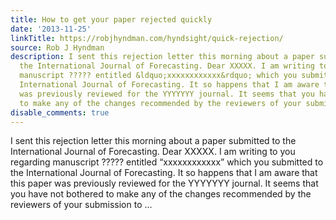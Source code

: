 ```yaml
---
title: How to get your paper rejected quickly
date: '2013-11-25'
linkTitle: https://robjhyndman.com/hyndsight/quick-rejection/
source: Rob J Hyndman
description: I sent this rejection letter this morning about a paper submitted to
  the International Journal of Forecasting. Dear XXXXX. I am writing to you regarding
  manuscript ????? entitled &ldquo;xxxxxxxxxxxx&rdquo; which you submitted to the
  International Journal of Forecasting. It so happens that I am aware that this paper
  was previously reviewed for the YYYYYYY journal. It seems that you have not bothered
  to make any of the changes recommended by the reviewers of your submission to ...
disable_comments: true
---
```

I sent this rejection letter this morning about a paper submitted to the International Journal of Forecasting. Dear XXXXX. I am writing to you regarding manuscript ????? entitled &ldquo;xxxxxxxxxxxx&rdquo; which you submitted to the International Journal of Forecasting. It so happens that I am aware that this paper was previously reviewed for the YYYYYYY journal. It seems that you have not bothered to make any of the changes recommended by the reviewers of your submission to ...